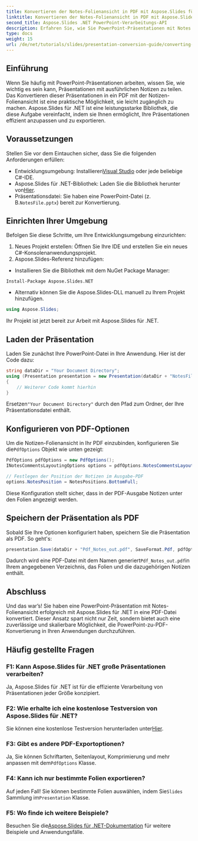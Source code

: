 ```yaml
---
title: Konvertieren der Notes-Folienansicht in PDF mit Aspose.Slides für .NET
linktitle: Konvertieren der Notes-Folienansicht in PDF mit Aspose.Slides für .NET
second_title: Aspose.Slides .NET PowerPoint-Verarbeitungs-API
description: Erfahren Sie, wie Sie PowerPoint-Präsentationen mit Notes Slide View mithilfe von Aspose.Slides für .NET mühelos in das PDF-Format konvertieren. Dieses Handbuch enthält detaillierte Anweisungen.
type: docs
weight: 15
url: /de/net/tutorials/slides/presentation-conversion-guide/converting-notes-slide-view-to-pdf/
---
```

## Einführung

Wenn Sie häufig mit PowerPoint-Präsentationen arbeiten, wissen Sie, wie wichtig es sein kann, Präsentationen mit ausführlichen Notizen zu teilen. Das Konvertieren dieser Präsentationen in ein PDF mit der Notizen-Folienansicht ist eine praktische Möglichkeit, sie leicht zugänglich zu machen. Aspose.Slides für .NET ist eine leistungsstarke Bibliothek, die diese Aufgabe vereinfacht, indem sie Ihnen ermöglicht, Ihre Präsentationen effizient anzupassen und zu exportieren.

## Voraussetzungen

Stellen Sie vor dem Eintauchen sicher, dass Sie die folgenden Anforderungen erfüllen:

-  Entwicklungsumgebung: Installieren[Visual Studio](https://visualstudio.microsoft.com/) oder jede beliebige C#-IDE.
-  Aspose.Slides für .NET-Bibliothek: Laden Sie die Bibliothek herunter von[Hier](https://releases.aspose.com/slides/net/).
-  Präsentationsdatei: Sie haben eine PowerPoint-Datei (z. B.`NotesFile.pptx`) bereit zur Konvertierung.

## Einrichten Ihrer Umgebung

Befolgen Sie diese Schritte, um Ihre Entwicklungsumgebung einzurichten:

1. Neues Projekt erstellen: Öffnen Sie Ihre IDE und erstellen Sie ein neues C#-Konsolenanwendungsprojekt.
2. Aspose.Slides-Referenz hinzufügen: 
- Installieren Sie die Bibliothek mit dem NuGet Package Manager:
 ```
 Install-Package Aspose.Slides.NET
 ```
- Alternativ können Sie die Aspose.Slides-DLL manuell zu Ihrem Projekt hinzufügen.

```csharp
using Aspose.Slides;
```
Ihr Projekt ist jetzt bereit zur Arbeit mit Aspose.Slides für .NET.

## Laden der Präsentation

Laden Sie zunächst Ihre PowerPoint-Datei in Ihre Anwendung. Hier ist der Code dazu:

```csharp
string dataDir = "Your Document Directory";
using (Presentation presentation = new Presentation(dataDir + "NotesFile.pptx"))
{
	// Weiterer Code kommt hierhin
}

```

 Ersetzen`"Your Document Directory"` durch den Pfad zum Ordner, der Ihre Präsentationsdatei enthält.

## Konfigurieren von PDF-Optionen

 Um die Notizen-Folienansicht in Ihr PDF einzubinden, konfigurieren Sie die`PdfOptions` Objekt wie unten gezeigt:

```csharp
PdfOptions pdfOptions = new PdfOptions();
INotesCommentsLayoutingOptions options = pdfOptions.NotesCommentsLayouting;

// Festlegen der Position der Notizen im Ausgabe-PDF
options.NotesPosition = NotesPositions.BottomFull;
```

Diese Konfiguration stellt sicher, dass in der PDF-Ausgabe Notizen unter den Folien angezeigt werden.

## Speichern der Präsentation als PDF

Sobald Sie Ihre Optionen konfiguriert haben, speichern Sie die Präsentation als PDF. So geht's:

```csharp
presentation.Save(dataDir + "Pdf_Notes_out.pdf", SaveFormat.Pdf, pdfOptions);
```

 Dadurch wird eine PDF-Datei mit dem Namen generiert`Pdf_Notes_out.pdf`in Ihrem angegebenen Verzeichnis, das Folien und die dazugehörigen Notizen enthält.

## Abschluss

Und das war’s! Sie haben eine PowerPoint-Präsentation mit Notes-Folienansicht erfolgreich mit Aspose.Slides für .NET in eine PDF-Datei konvertiert. Dieser Ansatz spart nicht nur Zeit, sondern bietet auch eine zuverlässige und skalierbare Möglichkeit, die PowerPoint-zu-PDF-Konvertierung in Ihren Anwendungen durchzuführen.

## Häufig gestellte Fragen

### F1: Kann Aspose.Slides für .NET große Präsentationen verarbeiten?
Ja, Aspose.Slides für .NET ist für die effiziente Verarbeitung von Präsentationen jeder Größe konzipiert.

### F2: Wie erhalte ich eine kostenlose Testversion von Aspose.Slides für .NET?
 Sie können eine kostenlose Testversion herunterladen unter[Hier](https://releases.aspose.com/).

### F3: Gibt es andere PDF-Exportoptionen?
 Ja, Sie können Schriftarten, Seitenlayout, Komprimierung und mehr anpassen mit dem`PdfOptions` Klasse.

### F4: Kann ich nur bestimmte Folien exportieren?
 Auf jeden Fall! Sie können bestimmte Folien auswählen, indem Sie`Slides` Sammlung im`Presentation` Klasse.

### F5: Wo finde ich weitere Beispiele?
 Besuchen Sie die[Aspose.Slides für .NET-Dokumentation](https://reference.aspose.com/slides/net/) für weitere Beispiele und Anwendungsfälle.